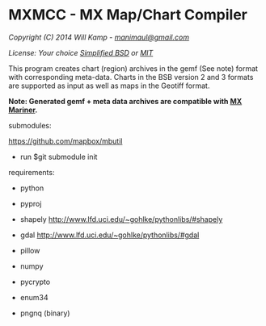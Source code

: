 MXMCC - MX Map/Chart Compiler
===

*Copyright (C) 2014 Will Kamp - manimaul@gmail.com*

*License: Your choice [Simplified BSD](http://opensource.org/licenses/BSD-3-Clause) or [MIT](http://opensource.org/licenses/mit-license.html)*

This program creates chart (region) archives in the gemf (See note) format with corresponding meta-data.
Charts in the BSB version 2 and 3 formats are supported as input as well as maps in the Geotiff format.

**Note: Generated gemf + meta data archives are compatible with [MX Mariner](http://mxmariner.com/).**

submodules:

https://github.com/mapbox/mbutil

* run $git submodule init

requirements:

* python

* pyproj

* shapely http://www.lfd.uci.edu/~gohlke/pythonlibs/#shapely

* gdal http://www.lfd.uci.edu/~gohlke/pythonlibs/#gdal

* pillow

* numpy

* pycrypto

* enum34

* pngnq (binary)

